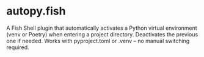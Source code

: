 # autopy.fish
A Fish Shell plugin that automatically activates a Python virtual environment (venv or Poetry) when entering a project directory. Deactivates the previous one if needed. Works with pyproject.toml or .venv – no manual switching required.
